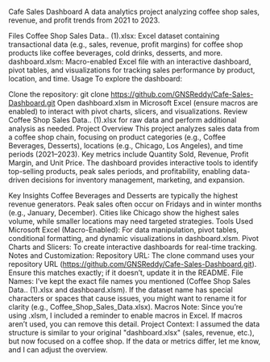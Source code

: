 Cafe Sales Dashboard
A data analytics project analyzing coffee shop sales, revenue, and profit trends from 2021 to 2023.

Files
Coffee Shop Sales Data.. (1).xlsx: Excel dataset containing transactional data (e.g., sales, revenue, profit margins) for coffee shop products like coffee beverages, cold drinks, desserts, and more.
dashboard.xlsm: Macro-enabled Excel file with an interactive dashboard, pivot tables, and visualizations for tracking sales performance by product, location, and time.
Usage
To explore the dashboard:

Clone the repository: git clone https://github.com/GNSReddy/Cafe-Sales-Dashboard.git
Open dashboard.xlsm in Microsoft Excel (ensure macros are enabled) to interact with pivot charts, slicers, and visualizations.
Review Coffee Shop Sales Data.. (1).xlsx for raw data and perform additional analysis as needed.
Project Overview
This project analyzes sales data from a coffee shop chain, focusing on product categories (e.g., Coffee Beverages, Desserts), locations (e.g., Chicago, Los Angeles), and time periods (2021–2023). Key metrics include Quantity Sold, Revenue, Profit Margin, and Unit Price. The dashboard provides interactive tools to identify top-selling products, peak sales periods, and profitability, enabling data-driven decisions for inventory management, marketing, and expansion.

Key Insights
Coffee Beverages and Desserts are typically the highest revenue generators.
Peak sales often occur on Fridays and in winter months (e.g., January, December).
Cities like Chicago show the highest sales volume, while smaller locations may need targeted strategies.
Tools Used
Microsoft Excel (Macro-Enabled): For data manipulation, pivot tables, conditional formatting, and dynamic visualizations in dashboard.xlsm.
Pivot Charts and Slicers: To create interactive dashboards for real-time tracking.
Notes and Customization:
Repository URL: The clone command uses your repository URL (https://github.com/GNSReddy/Cafe-Sales-Dashboard.git). Ensure this matches exactly; if it doesn’t, update it in the README.
File Names: I’ve kept the exact file names you mentioned (Coffee Shop Sales Data.. (1).xlsx and dashboard.xlsm). If the dataset name has special characters or spaces that cause issues, you might want to rename it for clarity (e.g., Coffee_Shop_Sales_Data.xlsx).
Macros Note: Since you’re using .xlsm, I included a reminder to enable macros in Excel. If macros aren’t used, you can remove this detail.
Project Context: I assumed the data structure is similar to your original "dashboard.xlsx" (sales, revenue, etc.), but now focused on a coffee shop. If the data or metrics differ, let me know, and I can adjust the overview.
